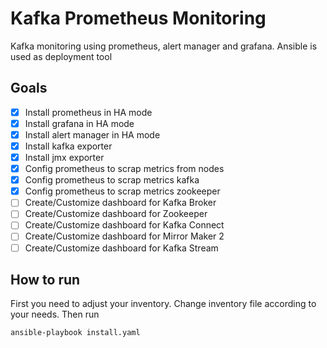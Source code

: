 # Kafka Prometheus Monitoring

Kafka monitoring using prometheus, alert manager and grafana. Ansible is used as deployment tool

## Goals

* [x] Install prometheus in HA mode
* [x] Install grafana in HA mode
* [x] Install alert manager in HA mode
* [x] Install kafka exporter
* [x] Install jmx exporter
* [x] Config prometheus to scrap metrics from nodes
* [x] Config prometheus to scrap metrics kafka
* [x] Config prometheus to scrap metrics zookeeper
* [ ] Create/Customize dashboard for Kafka Broker
* [ ] Create/Customize dashboard for Zookeeper
* [ ] Create/Customize dashboard for Kafka Connect
* [ ] Create/Customize dashboard for Mirror Maker 2
* [ ] Create/Customize dashboard for Kafka Stream

## How to run

First you need to adjust your inventory. Change inventory file according to your needs. Then run

    ansible-playbook install.yaml